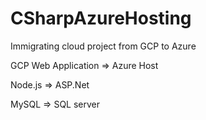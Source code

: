 # CSharpAzureHosting
Immigrating cloud project from GCP to Azure


GCP Web Application => Azure Host

Node.js => ASP.Net

MySQL => SQL server